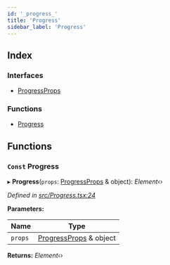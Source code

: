 ```yaml
---
id: '_progress_'
title: 'Progress'
sidebar_label: 'Progress'
---
```


## Index

### Interfaces

- [ProgressProps](../interfaces/_progress_.progressprops.md)

### Functions

- [Progress](_progress_.md#const-progress)

## Functions

### `Const` Progress

▸ **Progress**(`props`: [ProgressProps](../interfaces/_progress_.progressprops.md) & object): _Element‹›_

_Defined in [src/Progress.tsx:24](https://github.com/tarojsx/ui/blob/v0.11.0/src/Progress.tsx#L24)_

**Parameters:**

| Name    | Type                                                                |
| ------- | ------------------------------------------------------------------- |
| `props` | [ProgressProps](../interfaces/_progress_.progressprops.md) & object |

**Returns:** _Element‹›_
